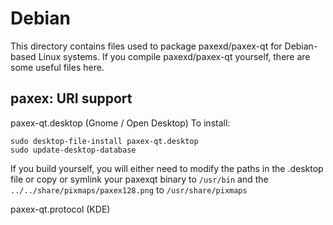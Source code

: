 
Debian
====================
This directory contains files used to package paxexd/paxex-qt
for Debian-based Linux systems. If you compile paxexd/paxex-qt yourself, there are some useful files here.

## paxex: URI support ##


paxex-qt.desktop  (Gnome / Open Desktop)
To install:

	sudo desktop-file-install paxex-qt.desktop
	sudo update-desktop-database

If you build yourself, you will either need to modify the paths in
the .desktop file or copy or symlink your paxexqt binary to `/usr/bin`
and the `../../share/pixmaps/paxex128.png` to `/usr/share/pixmaps`

paxex-qt.protocol (KDE)

